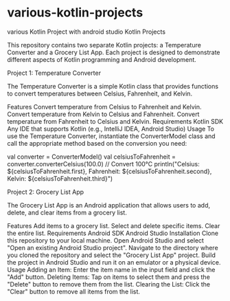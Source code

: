 # various-kotlin-projects
various Kotlin Project with android studio
Kotlin Projects

This repository contains two separate Kotlin projects: a Temperature Converter and a Grocery List App. Each project is designed to demonstrate different aspects of Kotlin programming and Android development.

Project 1: Temperature Converter

The Temperature Converter is a simple Kotlin class that provides functions to convert temperatures between Celsius, Fahrenheit, and Kelvin.

Features
Convert temperature from Celsius to Fahrenheit and Kelvin.
Convert temperature from Kelvin to Celsius and Fahrenheit.
Convert temperature from Fahrenheit to Celsius and Kelvin.
Requirements
Kotlin SDK
Any IDE that supports Kotlin (e.g., IntelliJ IDEA, Android Studio)
Usage
To use the Temperature Converter, instantiate the ConverterModel class and call the appropriate method based on the conversion you need:

val converter = ConverterModel()
val celsiusToFahrenheit = converter.converterCelsius(100.0)  // Convert 100°C
println("Celsius: ${celsiusToFahrenheit.first}, Fahrenheit: ${celsiusToFahrenheit.second}, Kelvin: ${celsiusToFahrenheit.third}")


Project 2: Grocery List App

The Grocery List App is an Android application that allows users to add, delete, and clear items from a grocery list.

Features
Add items to a grocery list.
Select and delete specific items.
Clear the entire list.
Requirements
Android SDK
Android Studio
Installation
Clone this repository to your local machine.
Open Android Studio and select "Open an existing Android Studio project".
Navigate to the directory where you cloned the repository and select the "Grocery List App" project.
Build the project in Android Studio and run it on an emulator or a physical device.
Usage
Adding an Item: Enter the item name in the input field and click the "Add" button.
Deleting Items: Tap on items to select them and press the "Delete" button to remove them from the list.
Clearing the List: Click the "Clear" button to remove all items from the list.
